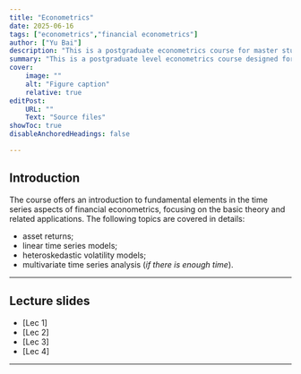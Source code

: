 ```yaml
---
title: "Econometrics" 
date: 2025-06-16
tags: ["econometrics","financial econometrics"]
author: ["Yu Bai"]
description: "This is a postgraduate econometrics course for master students in financial technology. " 
summary: "This is a postgraduate level econometrics course designed for master students in financial technology." 
cover:
    image: ""
    alt: "Figure caption"
    relative: true
editPost:
    URL: ""
    Text: "Source files"
showToc: true
disableAnchoredHeadings: false

---
```


## Introduction

The course offers an introduction to fundamental elements in the time series aspects of financial econometrics, focusing on the basic theory and related applications. The following topics are covered in details:

+ asset returns;
+ linear time series models;
+ heteroskedastic volatility models;
+ multivariate time series analysis (*if there is enough time*). 
---

## Lecture slides

+ [Lec 1]
+ [Lec 2]
+ [Lec 3]
+ [Lec 4]
  
---
